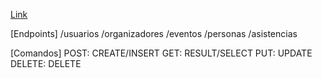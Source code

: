 [Link](https://jonathan26.pythonanywhere.com)

[Endpoints]
/usuarios
/organizadores
/eventos
/personas
/asistencias

[Comandos]
POST: CREATE/INSERT
GET: RESULT/SELECT
PUT: UPDATE
DELETE: DELETE
